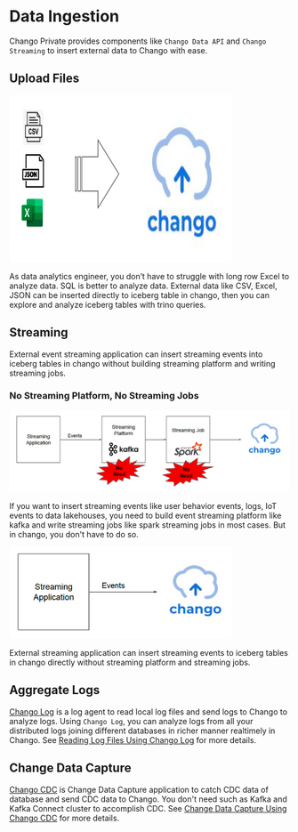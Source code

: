 # Data Ingestion

Chango Private provides components like `Chango Data API` and `Chango Streaming` to insert external data to Chango with ease.


## Upload Files


<img width="400" height="300" src="../../images/chango-ingestion.png" />


As data analytics engineer, you don’t have to struggle with long row Excel to analyze data. SQL is better to analyze data. 
External data like CSV, Excel, JSON can be inserted directly to iceberg table in chango, 
then you can explore and analyze iceberg tables with trino queries.


## Streaming


External event streaming application can insert streaming events into iceberg tables in chango without building streaming platform and writing streaming jobs.


### No Streaming Platform, No Streaming Jobs

<img width="700" src="../../images/chango-streaming.png" />

If you want to insert streaming events like user behavior events, logs, IoT events to data lakehouses, you need to build event streaming platform like kafka
and write streaming jobs like spark streaming jobs in most cases. But in chango, you don't have to do so.

<img width="400" src="../../images/chango-streaming2.png" />

External streaming application can insert streaming events to iceberg tables in chango directly without streaming platform and streaming jobs.

## Aggregate Logs

[Chango Log](https://github.com/cloudcheflabs/chango-log) is a log agent to read local log files and send logs
to Chango to analyze logs. 
Using `Chango Log`, you can analyze logs from all your distributed logs joining different databases in richer manner realtimely in Chango.
See <a href="../../user-guide/chango-log/">Reading Log Files Using Chango Log</a> for more details.


## Change Data Capture

[Chango CDC](https://github.com/cloudcheflabs/chango-cdc) is Change Data Capture application to catch CDC data of database
and send CDC data to Chango.
You don't need such as Kafka and Kafka Connect cluster to accomplish CDC. See <a href="../../user-guide/chango-cdc/">Change Data Capture Using Chango CDC</a> for more details.




